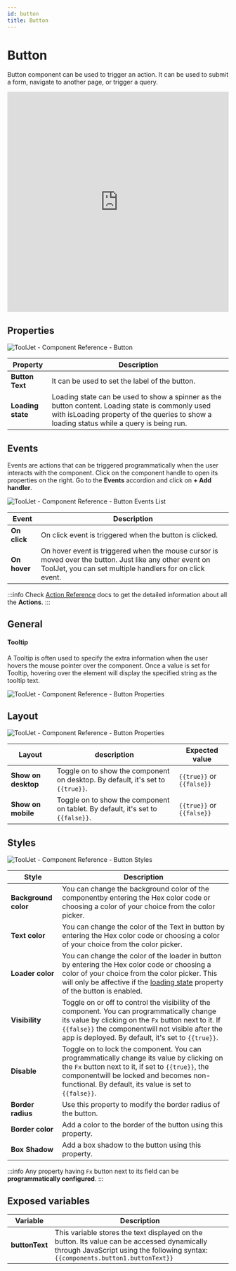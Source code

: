 ```yaml
---
id: button
title: Button
---
```

# Button

Button component can be used to trigger an action. It can be used to submit a form, navigate to another page, or trigger a query.

<iframe height="500"src="https://www.youtube.com/embed/zw3yxC7WUOg" title="Tooljet Button Component" frameborder="0" allowfullscreen width="100%"></iframe>

## Properties

<div style={{textAlign: 'center'}}>

<img className="screenshot-full" src="/img/widgets/button/props.png" alt="ToolJet - Component Reference - Button"/>

</div>

| Property      | Description |
| ----------- | ----------- |
| **Button Text** | It can be used to set the label of the button. |
| **Loading state** | Loading state can be used to show a spinner as the button content. Loading state is commonly used with isLoading property of the queries to show a loading status while a query is being run. |

## Events

Events are actions that can be triggered programmatically when the user interacts with the component. Click on the component handle to open its properties on the right. Go to the **Events** accordion and click on **+ Add handler**. 

<div style={{textAlign: 'center'}}>

<img className="screenshot-full" src="/img/widgets/button/button-actions.png" alt="ToolJet - Component Reference - Button Events List" />

</div>

| Event      | Description |
| ----------- | ----------- |
| **On click** | On click event is triggered when the button is clicked. |
| **On hover** | On hover event is triggered when the mouse cursor is moved over the button. Just like any other event on ToolJet, you can set multiple handlers for on click event. |

:::info
Check [Action Reference](/docs/category/actions-reference) docs to get the detailed information about all the **Actions**.
:::


## General
#### Tooltip

A Tooltip is often used to specify the extra information when the user hovers the mouse pointer over the component. Once a value is set for Tooltip, hovering over the element will display the specified string as the tooltip text.

<div style={{textAlign: 'center'}}>

<img className="screenshot-full" src="/img/widgets/button/tooltip.png" alt="ToolJet - Component Reference - Button Properties" />

</div>

## Layout

<div style={{textAlign: 'center'}}>

<img className="screenshot-full" src="/img/widgets/button/layout.png" alt="ToolJet - Component Reference - Button Properties" />

</div>

| Layout  | description | Expected value |
| ----------- | ----------- | ------------ |
| **Show on desktop** | Toggle on to show the component on desktop. By default, it's set to `{{true}}`. | `{{true}}` or `{{false}}` |
| **Show on mobile** | Toggle on to show the component on tablet. By default, it's set to `{{false}}`. | `{{true}}` or `{{false}}` |


## Styles

<div style={{textAlign: 'center'}}>

<img className="screenshot-full" src="/img/widgets/button/styles.png" alt="ToolJet - Component Reference - Button Styles" />

</div>


| Style      | Description |
| ----------- | ----------- | 
| **Background color** |  You can change the background color of the componentby entering the Hex color code or choosing a color of your choice from the color picker. |
| **Text color** |  You can change the color of the Text in button by entering the Hex color code or choosing a color of your choice from the color picker. |
| **Loader color** |  You can change the color of the loader in button by entering the Hex color code or choosing a color of your choice from the color picker. This will only be affective if the [loading state](#properties-1) property of the button is enabled. |
| **Visibility** | Toggle on or off to control the visibility of the component. You can programmatically change its value by clicking on the `Fx` button next to it. If `{{false}}` the componentwill not visible after the app is deployed. By default, it's set to `{{true}}`. |
| **Disable** | Toggle on to lock the component. You can programmatically change its value by clicking on the `Fx` button next to it, if set to `{{true}}`, the componentwill be locked and becomes non-functional. By default, its value is set to `{{false}}`. |
| **Border radius** | Use this property to modify the border radius of the button. |
| **Border color** | Add a color to the border of the button using this property. |
| **Box Shadow** | Add a box shadow to the button using this property. |

:::info
Any property having `Fx` button next to its field can be **programmatically configured**.
:::

## Exposed variables

| Variable      | Description |
| ----------- | ----------- |
| **buttonText** | This variable stores the text displayed on the button. Its value can be accessed dynamically through JavaScript using the following syntax: `{{components.button1.buttonText}}` |